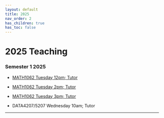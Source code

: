 ```yaml
---
layout: default
title: 2025
nav_order: 2
has_children: true
has_toc: false
---
```


# 2025 Teaching

### Semester 1 2025

- [MATH1062 Tuesday 12pm; Tutor](https://tjelton.github.io/Elton-Teaching/2025/MATH1062_Tue_12pm_S1.html)

- [MATH1062 Tuesday 2pm; Tutor](https://tjelton.github.io/Elton-Teaching/2025/MATH1062_Tue_2pm_S1.html)

- [MATH1062 Tuesday 3pm; Tutor](https://tjelton.github.io/Elton-Teaching/2025/MATH1062_Tue_3pm_S1.html)

- DATA4207/5207 Wednesday 10am; Tutor

----
